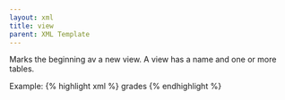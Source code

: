 ```yaml
---
layout: xml
title: view
parent: XML Template
---
```

Marks the beginning av a new view. A view has a name and one or more tables.

Example:
{% highlight xml %}
    <views>
        <view>
            <name>grades</name>
            <tables>
                <table>
{% endhighlight %}

